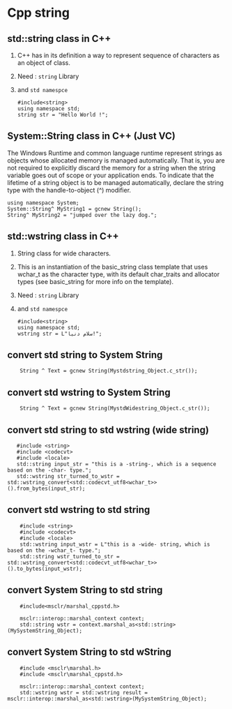 # Cpp string


## std::string class in C++
1. C++ has in its definition a way to represent sequence of characters as an object of class. 
2. Need : `string` Library 
3. and `std namespce`

       #include<string> 
       using namespace std;
       string str = "Hello World !";

## System::String class in C++ (Just VC)
The Windows Runtime and common language runtime represent strings as objects whose allocated memory is managed automatically. That is, you are not required to explicitly discard the memory for a string when the string variable goes out of scope or your application ends. To indicate that the lifetime of a string object is to be managed automatically, declare the string type with the handle-to-object (^) modifier.

    using namespace System;
    System::String^ MyString1 = gcnew String();
    String^ MyString2 = "jumped over the lazy dog.";

## std::wstring class in C++

1. String class for wide characters.
2. This is an instantiation of the basic_string class template that uses wchar_t as the character type, with its default char_traits and allocator types (see basic_string for more info on the template).
3. Need : `string` Library 
4. and `std namespce`

       #include<string> 
       using namespace std;
       wstring str = L"سلام دنیا!";



## convert std string to System String 
        String ^ Text = gcnew String(Mystdstring_Object.c_str());
	
## convert std wstring to System String 
        String ^ Text = gcnew String(MystdWidestring_Object.c_str());	
		
		
		
		
		
## convert std string to std wstring (wide string)

 ```
    #include <string>
    #include <codecvt>
    #include <locale>
    std::string input_str = "this is a -string-, which is a sequence based on the -char- type.";
    std::wstring str_turned_to_wstr = std::wstring_convert<std::codecvt_utf8<wchar_t>>().from_bytes(input_str);
```

## convert std wstring  to std string 
```
    #include <string>
    #include <codecvt>
    #include <locale>
    std::wstring input_wstr = L"this is a -wide- string, which is based on the -wchar_t- type.";
    std::string wstr_turned_to_str = std::wstring_convert<std::codecvt_utf8<wchar_t>>().to_bytes(input_wstr);
```

## convert System String  to std string 
        #include<msclr/marshal_cppstd.h>

        msclr::interop::marshal_context context;
        std::string wstr = context.marshal_as<std::string>(MySystemString_Object);
	
## convert System String  to std wString 
        #include <msclr\marshal.h>
        #include <msclr\marshal_cppstd.h>

        msclr::interop::marshal_context context;
        std::wstring wstr = std::wstring result = msclr::interop::marshal_as<std::wstring>(MySystemString_Object);

